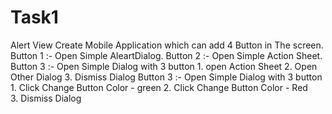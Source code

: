 # Task1
Alert View
Create Mobile Application which can add 4 Button in The screen.
Button 1 :- Open Simple AleartDialog.
Button 2 :- Open Simple Action Sheet.
Button 3 :- Open Simple Dialog with 3 button 
	1. open Action Sheet 
	2. Open Other Dialog 
	3. Dismiss Dialog
Button 3 :- Open Simple Dialog with 3 button 
	1. Click Change Button Color - green 
	2. Click Change Button Color - Red
	3. Dismiss Dialog
